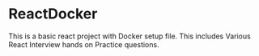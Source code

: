 # ReactDocker
This is a basic react project with Docker setup file.
This includes Various React Interview hands on Practice questions.
